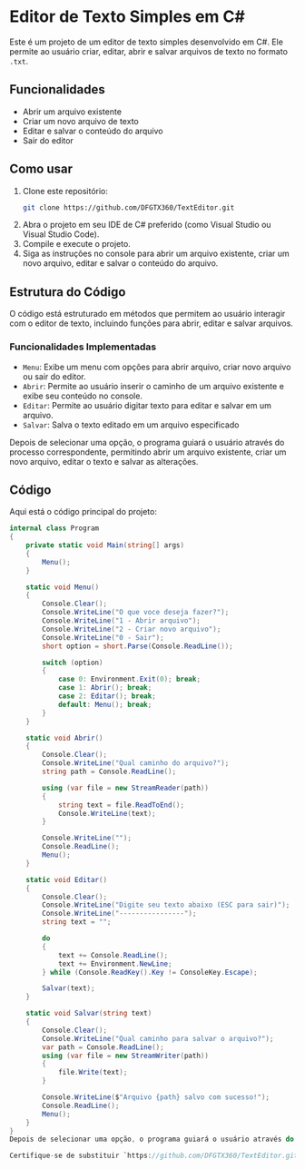 # Editor de Texto Simples em C#

Este é um projeto de um editor de texto simples desenvolvido em C#. Ele permite ao usuário criar, editar, abrir e salvar arquivos de texto no formato `.txt`.

## Funcionalidades

- Abrir um arquivo existente
- Criar um novo arquivo de texto
- Editar e salvar o conteúdo do arquivo
- Sair do editor

## Como usar

1. Clone este repositório:
    ```bash
    git clone https://github.com/DFGTX360/TextEditor.git
    ```
2. Abra o projeto em seu IDE de C# preferido (como Visual Studio ou Visual Studio Code).
3. Compile e execute o projeto.
4. Siga as instruções no console para abrir um arquivo existente, criar um novo arquivo, editar e salvar o conteúdo do arquivo.

## Estrutura do Código

O código está estruturado em métodos que permitem ao usuário interagir com o editor de texto, incluindo funções para abrir, editar e salvar arquivos.

### Funcionalidades Implementadas

- `Menu`: Exibe um menu com opções para abrir arquivo, criar novo arquivo ou sair do editor.
- `Abrir`: Permite ao usuário inserir o caminho de um arquivo existente e exibe seu conteúdo no console.
- `Editar`: Permite ao usuário digitar texto para editar e salvar em um arquivo.
- `Salvar`: Salva o texto editado em um arquivo especificado


Depois de selecionar uma opção, o programa guiará o usuário através do processo correspondente, permitindo abrir um arquivo existente, criar um novo arquivo, editar o texto e salvar as alterações.

## Código

Aqui está o código principal do projeto:

```csharp
internal class Program
{
    private static void Main(string[] args)
    {
        Menu();
    }

    static void Menu()
    {
        Console.Clear();
        Console.WriteLine("O que voce deseja fazer?");
        Console.WriteLine("1 - Abrir arquivo");
        Console.WriteLine("2 - Criar novo arquivo");
        Console.WriteLine("0 - Sair");
        short option = short.Parse(Console.ReadLine());

        switch (option)
        {
            case 0: Environment.Exit(0); break;
            case 1: Abrir(); break;
            case 2: Editar(); break;
            default: Menu(); break;
        }
    }

    static void Abrir()
    {
        Console.Clear();
        Console.WriteLine("Qual caminho do arquivo?");
        string path = Console.ReadLine();

        using (var file = new StreamReader(path))
        {
            string text = file.ReadToEnd();
            Console.WriteLine(text);
        }

        Console.WriteLine("");
        Console.ReadLine();
        Menu();
    }

    static void Editar()
    {
        Console.Clear();
        Console.WriteLine("Digite seu texto abaixo (ESC para sair)");
        Console.WriteLine("----------------");
        string text = "";

        do
        {
            text += Console.ReadLine();
            text += Environment.NewLine;
        } while (Console.ReadKey().Key != ConsoleKey.Escape);

        Salvar(text);
    }

    static void Salvar(string text)
    {
        Console.Clear();
        Console.WriteLine("Qual caminho para salvar o arquivo?");
        var path = Console.ReadLine();
        using (var file = new StreamWriter(path))
        {
            file.Write(text);
        }

        Console.WriteLine($"Arquivo {path} salvo com sucesso!");
        Console.ReadLine();
        Menu();
    }
}
Depois de selecionar uma opção, o programa guiará o usuário através do processo correspondente, permitindo abrir um arquivo existente, criar um novo arquivo, editar o texto e salvar as alterações.

Certifique-se de substituir `https://github.com/DFGTX360/TextEditor.git` pelo URL correto do seu repositório no GitHub. Isso fornecerá uma documentação completa e clara para os usuários que visitarem seu projeto no GitHub.
